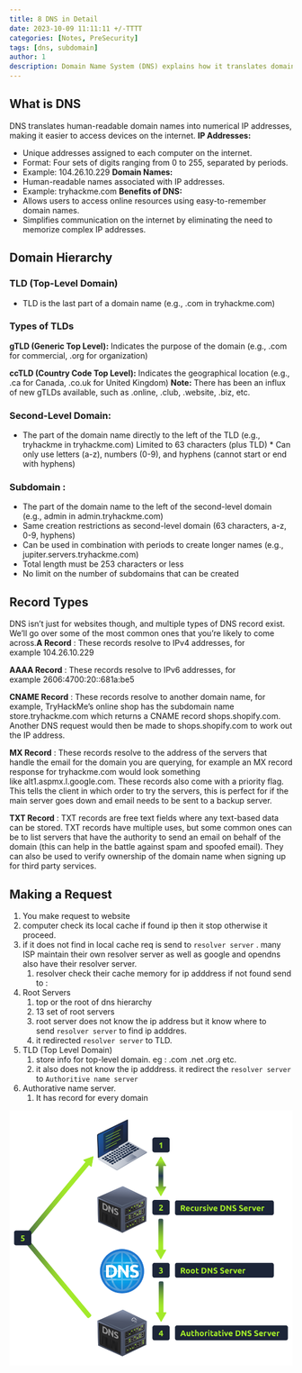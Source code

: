 ```yaml
---
title: 8 DNS in Detail
date: 2023-10-09 11:11:11 +/-TTTT
categories: [Notes, PreSecurity]
tags: [dns, subdomain] 
author: 1  
description: Domain Name System (DNS) explains how it translates domain names into IP addresses, the structure of domain hierarchy, different DNS record types, and the step-by-step process of making a DNS request.    
---
```


## What is DNS

DNS translates human-readable domain names into numerical IP addresses, making it easier to access devices on the internet.
**IP Addresses:**
- Unique addresses assigned to each computer on the internet.
- Format: Four sets of digits ranging from 0 to 255, separated by periods.
- Example: 104.26.10.229
**Domain Names:**
- Human-readable names associated with IP addresses.
- Example: tryhackme.com
**Benefits of DNS:**
- Allows users to access online resources using easy-to-remember domain names.
- Simplifies communication on the internet by eliminating the need to memorize complex IP addresses.
## Domain Hierarchy
### TLD (Top-Level Domain)
- TLD is the last part of a domain name (e.g., .com in tryhackme.com)
### Types of TLDs

**gTLD (Generic Top Level):** Indicates the purpose of the domain (e.g., .com for commercial, .org for organization)

**ccTLD (Country Code Top Level):** Indicates the geographical location (e.g., .ca for Canada, .co.uk for United Kingdom)
**Note:** There has been an influx of new gTLDs available, such as .online, .club, .website, .biz, etc.

### Second-Level Domain:

- The part of the domain name directly to the left of the TLD (e.g., tryhackme in tryhackme.com) Limited to 63 characters (plus TLD) * Can only use letters (a-z), numbers (0-9), and hyphens (cannot start or end with hyphens)

### Subdomain :

- The part of the domain name to the left of the second-level domain (e.g., admin in admin.tryhackme.com)
- Same creation restrictions as second-level domain (63 characters, a-z, 0-9, hyphens)
- Can be used in combination with periods to create longer names (e.g., jupiter.servers.tryhackme.com)
- Total length must be 253 characters or less
- No limit on the number of subdomains that can be created
## Record Types
DNS isn’t just for websites though, and multiple types of DNS record exist. We’ll go over some of the most common ones that you’re likely to come across.**A Record** : These records resolve to IPv4 addresses, for example 104.26.10.229

**AAAA Record** : These records resolve to IPv6 addresses, for example 2606:4700:20::681a:be5

**CNAME Record** : These records resolve to another domain name, for example, TryHackMe’s online shop has the subdomain name store.tryhackme.com which returns a CNAME record shops.shopify.com. Another DNS request would then be made to shops.shopify.com to work out the IP address.

**MX Record** : These records resolve to the address of the servers that handle the email for the domain you are querying, for example an MX record response for tryhackme.com would look something like alt1.aspmx.l.google.com. These records also come with a priority flag. This tells the client in which order to try the servers, this is perfect for if the main server goes down and email needs to be sent to a backup server.

**TXT Record** : TXT records are free text fields where any text-based data can be stored. TXT records have multiple uses, but some common ones can be to list servers that have the authority to send an email on behalf of the domain (this can help in the battle against spam and spoofed email). They can also be used to verify ownership of the domain name when signing up for third party services.

## Making a Request

1. You make request to website
2. computer check its local cache if found ip then it stop otherwise it proceed.
3. if it does not find in local cache req is send to `resolver server` . many ISP maintain their own resolver server as well as google and opendns also have their resolver server.
    1. resolver check their cache memory for ip adddress if not found send to :
4. Root Servers
    1. top or the root of dns hierarchy
    2. 13 set of root servers
    3. root server does not know the ip address but it know where to send `resolver server` to find ip adddres.
    4. it redirected `resolver server` to TLD.
5. TLD (Top Level Domain)
    1. store info for top-level domain. eg : .com .net .org etc.
    2. it also does not know the ip adddress. it redirect the `resolver server` to `Authoritive name server`
6. Authorative name server.
    1. It has record for every domain

![Making a request](/assets/img/notes/presecurity/makingrequest.png)

